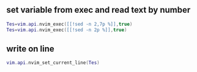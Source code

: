 ## set variable from exec and read text by number
```lua
Tes=vim.api.nvim_exec([[!sed -n 2,7p %]],true)
Tes=vim.api.nvim_exec([[!sed -n 2p %]],true)
```
## write on line
```lua
vim.api.nvim_set_current_line(Tes)
```
